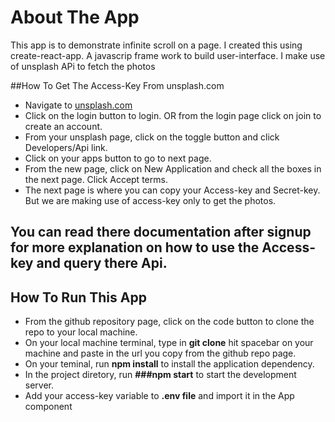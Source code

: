 # About The App
This app is to demonstrate infinite scroll on a page.
I created this using create-react-app. A javascrip frame work to build user-interface.
I make use of unsplash APi to fetch the photos

##How To Get The Access-Key From unsplash.com
- Navigate to [unsplash.com](https://unsplash.com)
- Click on the login button to login. OR from the login page click on join to create an account.
- From your unsplash page, click on the toggle button and click Developers/Api link.
- Click on your apps button to go to next page.
- From the new page, click on New Application and check all the boxes in the next page. Click Accept terms.
- The next page is where you can copy your Access-key and Secret-key. But we are making use of access-key only to get the photos.
## You can read there documentation after signup for more explanation on how to use the Access-key and query there Api.

## How To Run This App
- From the github repository page, click on the code button to clone the repo to your local machine.
- On your local machine terminal, type in **git clone** hit spacebar on your machine and paste in the url you copy from the github repo page.
- On your teminal, run **npm install** to install the application dependency.
- In the project diretory, run **###npm start** to start the development server.
- Add your access-key variable to **.env file** and import it in the App component
